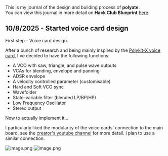 <!--
  ===================    !!READ THIS NOTICE!!   ====================
  DO NOT edit this file manually. Your changes WILL BE OVERWRITTEN!
  This journal is auto generated and updated by Hack Club Blueprint.
  To edit this file, please edit your journal entries on Blueprint.
  ==================================================================
-->

This is my journal of the design and building process of **polyate**.  
You can view this journal in more detail on **Hack Club Blueprint** [here](https://blueprint.hackclub.com/projects/211).


## 10/8/2025 - Started voice card design  

First step - Voice card design.

After a bunch of research and being mainly inspired by the [Polykit-X voice card](https://github.com/polykit/polykit-x-voice-card), I've decided to have the following functions:
<br>
- A VCO with saw, triangle, and pulse wave outputs
- VCAs for blending, envelope and panning
- ADSR envelope
- A velocity controlled parameter (customisable)
- Hard and Soft VCO sync
- Wavefolder
- State-variable filter (blended LP/BP/HP)
- Low Frequency Oscillator
- Stereo output

Now to actually implement it...

I particularly liked the modularity of the voice cards' connection to the main board, see the [creator's youtube channel](https://www.youtube.com/@polykit) for more detail.
I plan to use a similar connection.

![image.png](https://blueprint.hackclub.com/user-attachments/blobs/proxy/eyJfcmFpbHMiOnsiZGF0YSI6MTEwNSwicHVyIjoiYmxvYl9pZCJ9fQ==--e2ed638e0e17657151ad936f752229fc755ce630/image.png)
![image.png](https://blueprint.hackclub.com/user-attachments/blobs/proxy/eyJfcmFpbHMiOnsiZGF0YSI6MTEwNiwicHVyIjoiYmxvYl9pZCJ9fQ==--6ef7ccce7f62b4d22d70d2952857e654d2d84ce8/image.png)
  

